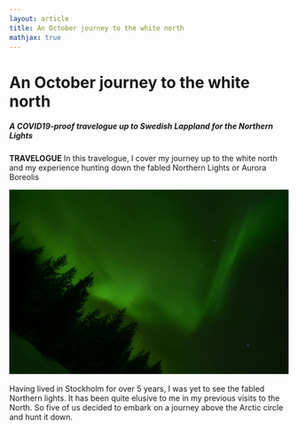 ```yaml
---
layout: article
title: An October journey to the white north
mathjax: true
---
```


# An October journey to the white north
##### *A COVID19-proof travelogue up to Swedish Lappland for the Northern Lights*

**TRAVELOGUE**
In this travelogue, I cover my journey up to the white north and my experience hunting down the fabled Northern Lights or Aurora Boreolis

<img class="image image--sm" src="image1.JPG"/>

Having lived in Stockholm for over 5 years, I was yet to see the fabled Northern lights. It has been quite elusive to me in my previous visits to the North. So five of us decided to embark on a journey above the Arctic circle and hunt it down.


